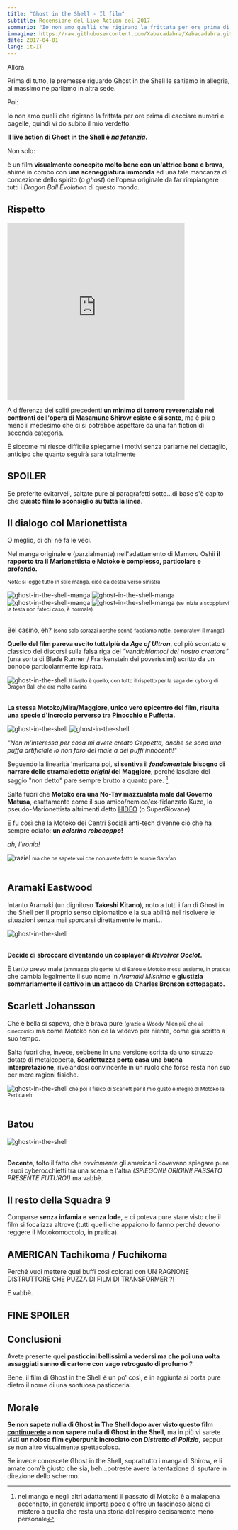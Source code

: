 ```yaml
---
title: "Ghost in the Shell - Il film"
subtitle: Recensione del Live Action del 2017
sommario: "Io non amo quelli che rigirano la frittata per ore prima di cacciare numeri e pagelle, quindi vi do subito il mio verdetto: Il live action di Ghost in the Shell è na fetenzia..."
immagine: https://raw.githubusercontent.com/Xabacadabra/Xabacadabra.github.io/master/images/ghost-in-the-shell-film-2017.jpg
date: 2017-04-01
lang: it-IT
---
```


Allora.

Prima di tutto, le premesse riguardo Ghost in the Shell le saltiamo in allegria, al massimo ne parliamo in altra sede.

Poi:

Io non amo quelli che rigirano la frittata per ore prima di cacciare numeri e pagelle, quindi vi do subito il mio verdetto:

<span itemprop="headline">**Il live action di Ghost in the Shell è _na fetenzia_.**</span>

Non solo:

è un film **visualmente concepito molto bene con un'attrice bona e brava**, ahimè in combo con **una sceneggiatura immonda** ed una tale mancanza di concezione dello spirito (o _ghost_) dell'opera originale da far rimpiangere tutti i _Dragon Ball Evolution_ di questo mondo.

## Rispetto

<iframe src="https://www.instagram.com/p/BTEakdvD4Sf/embed" width="400" height="400" style="border:none;overflow:hidden" scrolling="no" frameborder="0" allowTransparency="true" allowFullScreen="true"></iframe>


A differenza dei soliti precedenti **un minimo di terrore reverenziale nei confronti dell'opera di Masamune Shirow esiste e si sente**, ma è più o meno il medesimo che ci si potrebbe aspettare da una fan fiction di seconda categoria.

E siccome mi riesce difficile spiegarne i motivi senza parlarne nel dettaglio, anticipo che quanto seguirà sarà totalmente

## SPOILER

Se preferite evitarveli, saltate pure ai paragrafetti sotto...di base s'è capito che **questo film lo sconsiglio su tutta la linea**.

## Il dialogo col Marionettista

O meglio, di chi ne fa le veci.

Nel manga originale e (parzialmente) nell'adattamento di Mamoru Oshii **il rapporto tra il Marionettista e Motoko è complesso, particolare e profondo.**

<small>Nota: si legge tutto in stile manga, cioè da destra verso sinistra</small>

<img src="https://raw.githubusercontent.com/Xabacadabra/Xabacadabra.github.io/master/gallery/ghost-in-the-shell/ghost-in-the-shell-1.jpg" alt='ghost-in-the-shell-manga'>

<img src="https://raw.githubusercontent.com/Xabacadabra/Xabacadabra.github.io/master/gallery/ghost-in-the-shell/ghost-in-the-shell-2.jpg" alt='ghost-in-the-shell-manga'>

<img src="https://raw.githubusercontent.com/Xabacadabra/Xabacadabra.github.io/master/gallery/ghost-in-the-shell/ghost-in-the-shell-3.jpg" alt='ghost-in-the-shell-manga'>

<img src="https://raw.githubusercontent.com/Xabacadabra/Xabacadabra.github.io/master/gallery/ghost-in-the-shell/ghost-in-the-shell-4.jpg" alt='ghost-in-the-shell-manga'>
<small>(se inizia a scoppiarvi la testa non fateci caso, è normale)</small>
</br></br>

Bel casino, eh? <small>(sono solo sprazzi perché sennò facciamo notte, compratevi il manga)</small>

**Quello del film pareva uscito tuttalpiù da _Age of Ultron_**, col più scontato e classico dei discorsi sulla falsa riga del _"vendichiamoci del nostro creatore"_ (una sorta di Blade Runner / Frankenstein dei poverissimi) scritto da un bonobo particolarmente ispirato.

<img src="https://raw.githubusercontent.com/Xabacadabra/Xabacadabra.github.io/master/gallery/ghost-in-the-shell/c17-c18.jpg" alt='ghost-in-the-shell'>
<small>Il livello è quello, con tutto il rispetto per la saga dei cyborg di Dragon Ball che era molto carina</small>
</br></br>

**La stessa Motoko/Mira/Maggiore, unico vero epicentro del film, risulta una specie d'incrocio perverso tra Pinocchio e Puffetta.**

<img src="https://raw.githubusercontent.com/Xabacadabra/Xabacadabra.github.io/master/gallery/ghost-in-the-shell/puffetta.jpg" alt='ghost-in-the-shell'>

<img src="https://raw.githubusercontent.com/Xabacadabra/Xabacadabra.github.io/master/gallery/ghost-in-the-shell/geppetta.jpg" alt='ghost-in-the-shell'>

_"Non m'interessa per cosa mi avete creato Geppetta, anche se sono una puffa artificiale io non farò del male a dei puffi innocenti!"_

Seguendo la linearità 'mericana poi, **si sentiva il _fondamentale_ bisogno di narrare delle stramaledette _origini_ del Maggiore**, perché lasciare del saggio "non detto" pare sempre brutto a quanto pare. [^passato]

[^passato]: nel manga e negli altri adattamenti il passato di Motoko è a malapena accennato, in generale importa poco e offre un fascinoso alone di mistero a quella che resta una storia dal respiro decisamente meno personale

Salta fuori che **Motoko era una No-Tav mazzualata male dal Governo Matusa**, esattamente come il suo amico/nemico/ex-fidanzato Kuze, lo pseudo-Marionettista altrimenti detto [HIDEO](https://i.pinimg.com/originals/53/27/1a/53271a94795fa70f96881a0b7a3d0ad0.jpg) (o SuperGiovane)

E fu così che la Motoko dei Centri Sociali anti-tech divenne ciò che ha sempre odiato: **un _celerino robocoppo_!**

_ah, l'ironia!_

<img src="https://upload.wikimedia.org/wikipedia/it/7/77/Raziel.jpg" alt='raziel'>
<small>ma che ne sapete voi che non avete fatto le scuole Sarafan </small>
</br></br>

## Aramaki Eastwood

Intanto Aramaki (un dignitoso **Takeshi Kitano**), noto a tutti i fan di Ghost in the Shell per il proprio senso diplomatico e la sua abilità nel risolvere le situazioni senza mai sporcarsi direttamente le mani...

<img src="https://raw.githubusercontent.com/Xabacadabra/Xabacadabra.github.io/master/gallery/ghost-in-the-shell/aramaki.jpg" alt='ghost-in-the-shell'>
</br></br>

**Decide di sbroccare diventando un cosplayer di _Revolver Ocelot_.**

È tanto preso male <small>(ammazza più gente lui di Batou e Motoko messi assieme, in pratica)</small> che cambia legalmente il suo nome in _Aramaki Mishima_ e **giustizia sommariamente il cattivo in un attacco da Charles Bronson sottopagato.**

## Scarlett Johansson

Che è bella si sapeva, che è brava pure <small>(grazie a Woody Allen più che ai cinecomic)</small> ma come Motoko non ce la vedevo per niente, come già scritto a suo tempo.

Salta fuori che, invece, sebbene in una versione scritta da uno struzzo dotato di metalcoperta, **Scarlettuzza porta casa una buona interpretazione**, rivelandosi convincente in un ruolo che forse resta non suo per mere ragioni fisiche.

<img src="https://raw.githubusercontent.com/Xabacadabra/Xabacadabra.github.io/master/gallery/ghost-in-the-shell/scarlett-johansson.jpg" alt='ghost-in-the-shell'>
<small>che poi il fisico di Scarlett per il mio gusto è meglio di Motoko la Pertica eh</small>
</br></br>

## Batou

<img src="https://raw.githubusercontent.com/Xabacadabra/Xabacadabra.github.io/master/gallery/ghost-in-the-shell/batou.jpg" alt='ghost-in-the-shell'>
</br></br>

**Decente**, tolto il fatto che _ovviamente_ gli americani dovevano spiegare pure i suoi cyberocchietti tra una scena e l'altra _(SPIEGONI! ORIGINI! PASSATO PRESENTE FUTURO!)_ ma vabbè.

## Il resto della Squadra 9

Comparse **senza infamia e senza lode**, e ci poteva pure stare visto che il film si focalizza altrove (tutti quelli che appaiono lo fanno perché devono reggere il Motokomoccolo, in pratica).

## AMERICAN Tachikoma / Fuchikoma

Perché vuoi mettere quei buffi cosi colorati con UN RAGNONE DISTRUTTORE CHE PUZZA DI FILM DI TRANSFORMER ?!

E vabbè.

## FINE SPOILER

## Conclusioni

Avete presente quei **pasticcini bellissimi a vedersi ma che poi una volta assaggiati sanno di cartone con vago retrogusto di profumo** ?

Bene, il film di Ghost in the Shell è un po' così, e in aggiunta si porta pure dietro il nome di una sontuosa pasticceria.

## Morale

**Se non sapete nulla di Ghost in The Shell dopo aver visto questo film <u>continuerete</u> a non sapere nulla di Ghost in the Shell**, ma in più vi sarete visti **un noioso film cyberpunk incrociato con _Distretto di Polizia_**, seppur se non altro visualmente spettacoloso.

Se invece conoscete Ghost in the Shell, soprattutto i manga di Shirow, e li amate com'è giusto che sia, beh...potreste avere la tentazione di sputare in direzione dello schermo.
